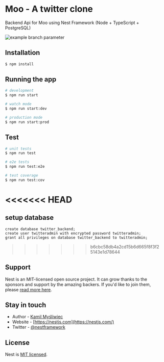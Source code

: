 # Moo - A twitter clone

Backend Api for Moo using Nest Framework (Node + TypeScript + PostgreSQL)

![example branch parameter](https://github.com/jaypatel-24/twitter-backend/actions/workflows/nodejs.yml/badge.svg?branch=main)

## Installation

```bash
$ npm install
```

## Running the app

```bash
# development
$ npm run start

# watch mode
$ npm run start:dev

# production mode
$ npm run start:prod
```

## Test

```bash
# unit tests
$ npm run test

# e2e tests
$ npm run test:e2e

# test coverage
$ npm run test:cov
```

# <<<<<<< HEAD

## setup database

```
create database twitter_backend;
create user twitteradmin with encrypted password twitteradmin;
grant all privileges on database twitter_backend to twitteradmin;
```

> > > > > > > b6cbc58db4a2cd15b6d665f8f3f25143e1d78644

## Support

Nest is an MIT-licensed open source project. It can grow thanks to the sponsors and support by the amazing backers. If you'd like to join them, please [read more here](https://docs.nestjs.com/support).

## Stay in touch

- Author - [Kamil Myśliwiec](https://kamilmysliwiec.com)
- Website - [https://nestjs.com](https://nestjs.com/)
- Twitter - [@nestframework](https://twitter.com/nestframework)

## License

Nest is [MIT licensed](LICENSE).

